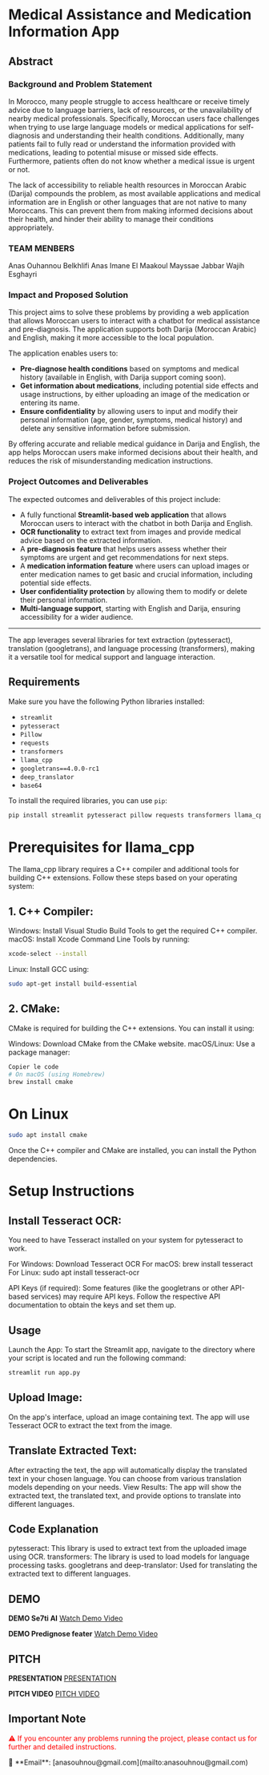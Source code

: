 # Medical Assistance and Medication Information App

## Abstract

### Background and Problem Statement

In Morocco, many people struggle to access healthcare or receive timely advice due to language barriers, lack of resources, or the unavailability of nearby medical professionals. Specifically, Moroccan users face challenges when trying to use large language models or medical applications for self-diagnosis and understanding their health conditions. Additionally, many patients fail to fully read or understand the information provided with medications, leading to potential misuse or missed side effects. Furthermore, patients often do not know whether a medical issue is urgent or not.

The lack of accessibility to reliable health resources in Moroccan Arabic (Darija) compounds the problem, as most available applications and medical information are in English or other languages that are not native to many Moroccans. This can prevent them from making informed decisions about their health, and hinder their ability to manage their conditions appropriately.

### TEAM MENBERS

Anas Ouhannou
Belkhlifi Anas
Imane El Maakoul
Mayssae Jabbar
Wajih Esghayri

### Impact and Proposed Solution

This project aims to solve these problems by providing a web application that allows Moroccan users to interact with a chatbot for medical assistance and pre-diagnosis. The application supports both Darija (Moroccan Arabic) and English, making it more accessible to the local population.

The application enables users to:
- **Pre-diagnose health conditions** based on symptoms and medical history (available in English, with Darija support coming soon).
- **Get information about medications**, including potential side effects and usage instructions, by either uploading an image of the medication or entering its name.
- **Ensure confidentiality** by allowing users to input and modify their personal information (age, gender, symptoms, medical history) and delete any sensitive information before submission.

By offering accurate and reliable medical guidance in Darija and English, the app helps Moroccan users make informed decisions about their health, and reduces the risk of misunderstanding medication instructions.

### Project Outcomes and Deliverables

The expected outcomes and deliverables of this project include:

- A fully functional **Streamlit-based web application** that allows Moroccan users to interact with the chatbot in both Darija and English.
- **OCR functionality** to extract text from images and provide medical advice based on the extracted information.
- A **pre-diagnosis feature** that helps users assess whether their symptoms are urgent and get recommendations for next steps.
- A **medication information feature** where users can upload images or enter medication names to get basic and crucial information, including potential side effects.
- **User confidentiality protection** by allowing them to modify or delete their personal information.
- **Multi-language support**, starting with English and Darija, ensuring accessibility for a wider audience.

---

The app leverages several libraries for text extraction (pytesseract), translation (googletrans), and language processing (transformers), making it a versatile tool for medical support and language interaction.


## Requirements

Make sure you have the following Python libraries installed:

- `streamlit`
- `pytesseract`
- `Pillow`
- `requests`
- `transformers`
- `llama_cpp`
- `googletrans==4.0.0-rc1`
- `deep_translator`
- `base64`

To install the required libraries, you can use `pip`:

```bash
pip install streamlit pytesseract pillow requests transformers llama_cpp googletrans==4.0.0-rc1 deep-translator
```

# Prerequisites for llama_cpp
The llama_cpp library requires a C++ compiler and additional tools for building C++ extensions. Follow these steps based on your operating system:

## 1. C++ Compiler:
Windows: Install Visual Studio Build Tools to get the required C++ compiler.
macOS: Install Xcode Command Line Tools by running:
```bash
xcode-select --install
```
Linux: Install GCC using:
```bash
sudo apt-get install build-essential
```
## 2. CMake:
CMake is required for building the C++ extensions. You can install it using:

Windows: Download CMake from the CMake website.
macOS/Linux: Use a package manager:
```bash
Copier le code
# On macOS (using Homebrew)
brew install cmake
```

# On Linux
```bash
sudo apt install cmake
```
Once the C++ compiler and CMake are installed, you can install the Python dependencies.

# Setup Instructions
## Install Tesseract OCR:
You need to have Tesseract installed on your system for pytesseract to work.

For Windows: Download Tesseract OCR
For macOS: brew install tesseract
For Linux: sudo apt install tesseract-ocr

API Keys (if required):
Some features (like the googletrans or other API-based services) may require API keys. Follow the respective API documentation to obtain the keys and set them up.

## Usage
Launch the App: To start the Streamlit app, navigate to the directory where your script is located and run the following command:

```bash
streamlit run app.py
```
## Upload Image:

On the app's interface, upload an image containing text.
The app will use Tesseract OCR to extract the text from the image.

## Translate Extracted Text:

After extracting the text, the app will automatically display the translated text in your chosen language.
You can choose from various translation models depending on your needs.
View Results: The app will show the extracted text, the translated text, and provide options to translate into different languages.

## Code Explanation

pytesseract: This library is used to extract text from the uploaded image using OCR.
transformers: The library is used to load models for language processing tasks.
googletrans and deep-translator: Used for translating the extracted text to different languages.

## DEMO

**DEMO Se7ti AI**
[Watch Demo Video](https://drive.google.com/file/d/1Rg5h8K12_dsOR2m1HFU702dJItnafCir/view?usp=sharing)

**DEMO Predignose feater**
[Watch Demo Video](https://drive.google.com/file/d/1Blmiiq0dIzbagf3TQVj_7qsq_NTVefYr/view?usp=sharing)

## PITCH 

**PRESENTATION**
[PRESENTATION](https://drive.google.com/file/d/1LGUlmX-YZrmItvKH3-42xZnDxnMzUhp6/view?usp=sharing)


**PITCH VIDEO**
[PITCH VIDEO](https://drive.google.com/file/d/17wR80-6jE0LndP9L-qVOwZ_pwePDYtZN/view?usp=sharing)


## Important Note

<p style="color:red;">
⚠️ If you encounter any problems running the project, please contact us for further and detailed instructions.

</p>
📧 **Email**: [anasouhnou@gmail.com](mailto:anasouhnou@gmail.com)
